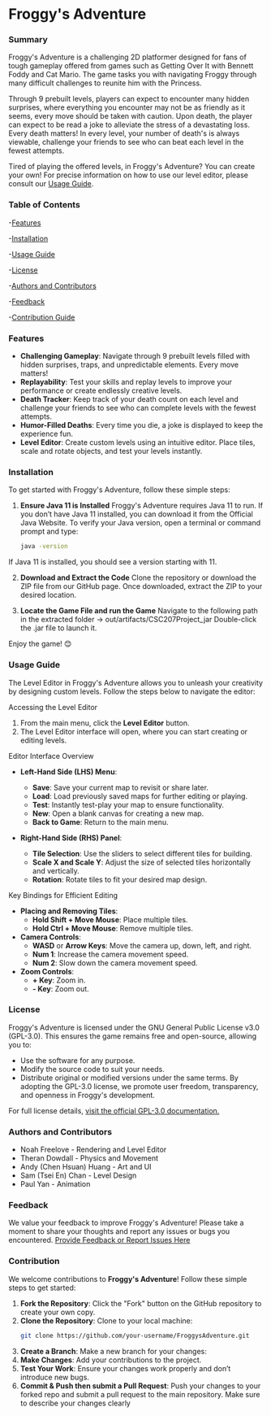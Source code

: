 # Froggy's Adventure
### Summary
Froggy's Adventure is a challenging 2D platformer designed for fans of tough gameplay offered from games such as 
Getting Over It with Bennett Foddy and Cat Mario. The game tasks you with navigating Froggy through many difficult 
challenges to reunite him with the Princess.

Through 9 prebuilt levels, players can expect to encounter many hidden surprises, where everything you encounter may 
not be as friendly as it seems, every move should be taken with caution. Upon death, the player can expect to be read
a joke to alleviate the stress of a devastating loss. Every death matters! In every level, your number of death's is 
always viewable, challenge your friends to see who can beat each level in the fewest attempts.

Tired of playing the offered levels, in Froggy's Adventure? You can create your own! For precise information on how 
to use our level editor, please consult our [Usage Guide](#Usage-guide).

### Table of Contents
-[Features](#features)

-[Installation](#installation)

-[Usage Guide](#usage-guide)

-[License](#license)

-[Authors and Contributors](#authors-and-contributors)

-[Feedback](#feedback)

-[Contribution Guide](#contribution)

### Features
- **Challenging Gameplay**: Navigate through 9 prebuilt levels filled with hidden surprises, traps, and unpredictable elements. Every move matters!
- **Replayability**: Test your skills and replay levels to improve your performance or create endlessly creative levels.
- **Death Tracker**: Keep track of your death count on each level and challenge your friends to see who can complete levels with the fewest attempts.
- **Humor-Filled Deaths**: Every time you die, a joke is displayed to keep the experience fun.
- **Level Editor**: Create custom levels using an intuitive editor. Place tiles, scale and rotate objects, and test your levels instantly.


### Installation
To get started with Froggy's Adventure, follow these simple steps:

1. **Ensure Java 11 is Installed**
Froggy's Adventure requires Java 11 to run. If you don’t have Java 11 installed,
you can download it from the Official Java Website.
To verify your Java version, open a terminal or command prompt and type:
    ```bash
    java -version  
If Java 11 is installed, you should see a version starting with 11.

2. **Download and Extract the Code**
Clone the repository or download the ZIP file from our GitHub page. 
Once downloaded, extract the ZIP to your desired location.

3. **Locate the Game File and run the Game**
Navigate to the following path in the extracted folder -> out/artifacts/CSC207Project_jar
Double-click the .jar file to launch it.

Enjoy the game! 😊

### Usage Guide

The Level Editor in Froggy's Adventure allows you to unleash your creativity by designing custom levels. 
Follow the steps below to navigate the editor:

Accessing the Level Editor
1. From the main menu, click the **Level Editor** button.
2. The Level Editor interface will open, where you can start creating or editing levels.

Editor Interface Overview
- **Left-Hand Side (LHS) Menu**:
    - **Save**: Save your current map to revisit or share later.
    - **Load**: Load previously saved maps for further editing or playing.
    - **Test**: Instantly test-play your map to ensure functionality.
    - **New**: Open a blank canvas for creating a new map.
    - **Back to Game**: Return to the main menu.

- **Right-Hand Side (RHS) Panel**:
    - **Tile Selection**: Use the sliders to select different tiles for building.
    - **Scale X and Scale Y**: Adjust the size of selected tiles horizontally and vertically.
    - **Rotation**: Rotate tiles to fit your desired map design.

Key Bindings for Efficient Editing
- **Placing and Removing Tiles**:
    - **Hold Shift + Move Mouse**: Place multiple tiles.
    - **Hold Ctrl + Move Mouse**: Remove multiple tiles.
- **Camera Controls**:
    - **WASD** or **Arrow Keys**: Move the camera up, down, left, and right.
    - **Num 1**: Increase the camera movement speed.
    - **Num 2**: Slow down the camera movement speed.
- **Zoom Controls**:
    - **+ Key**: Zoom in.
    - **- Key**: Zoom out.

### License
Froggy's Adventure is licensed under the GNU General Public License v3.0 (GPL-3.0). 
This ensures the game remains free and open-source, allowing you to:
- Use the software for any purpose.
- Modify the source code to suit your needs.
- Distribute original or modified versions under the same terms.
By adopting the GPL-3.0 license, we promote user freedom, transparency, and openness in Froggy's development. 

For full license details, [visit the official GPL-3.0 documentation.](https://www.gnu.org/licenses/gpl-3.0.html)

### Authors and Contributors
* Noah Freelove - Rendering and Level Editor
* Theran Dowdall - Physics and Movement
* Andy (Chen Hsuan) Huang - Art and UI
* Sam (Tsei En) Chan - Level Design
* Paul Yan - Animation

### Feedback
We value your feedback to improve Froggy's Adventure! Please take a moment to share your thoughts and report any issues or bugs you encountered.
[Provide Feedback or Report Issues Here](https://forms.gle/DKSfEvhDMCrVcMA88)

### Contribution
We welcome contributions to **Froggy's Adventure**! Follow these simple steps to get started:

1. **Fork the Repository**: Click the "Fork" button on the GitHub repository to create your own copy.
2. **Clone the Repository**: Clone to your local machine:
   ```bash
   git clone https://github.com/your-username/FroggysAdventure.git
3. **Create a Branch**: Make a new branch for your changes:
4. **Make Changes**: Add your contributions to the project.
5. **Test Your Work**: Ensure your changes work properly and don’t introduce new bugs.
6. **Commit & Push then submit a Pull Request**: Push your changes to your forked repo and submit a pull request to the main repository. Make sure to describe your changes clearly
